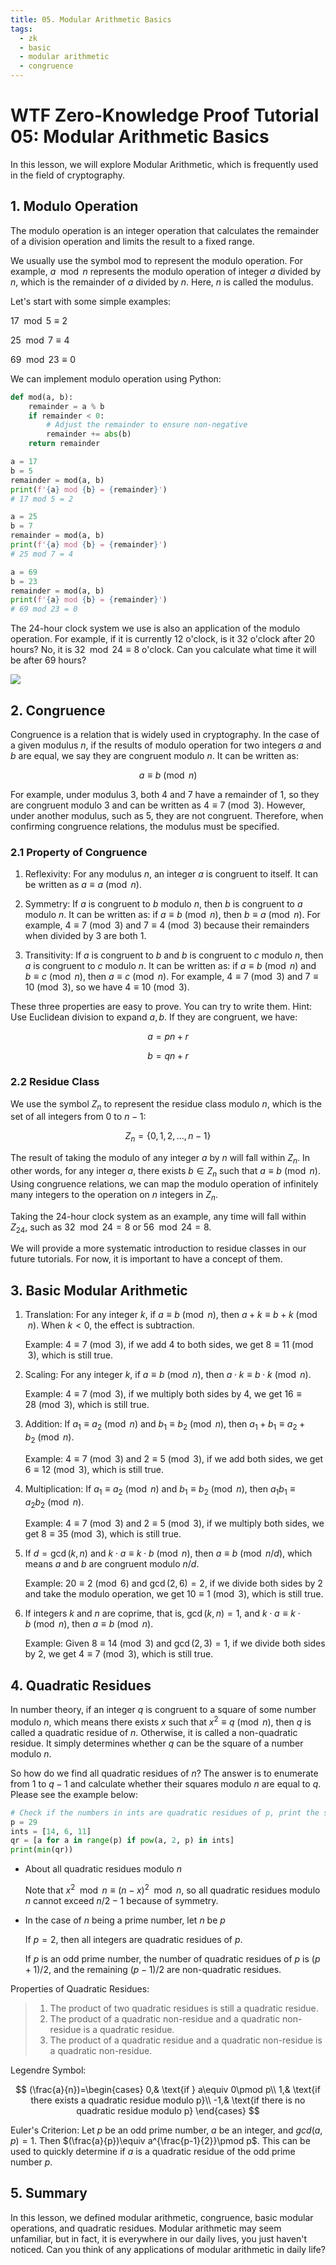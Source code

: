 ```yaml
---
title: 05. Modular Arithmetic Basics
tags:
  - zk
  - basic
  - modular arithmetic
  - congruence
---
```


# WTF Zero-Knowledge Proof Tutorial 05: Modular Arithmetic Basics

In this lesson, we will explore Modular Arithmetic, which is frequently used in the field of cryptography.

## 1. Modulo Operation

The modulo operation is an integer operation that calculates the remainder of a division operation and limits the result to a fixed range.

We usually use the symbol $\text{mod}$ to represent the modulo operation. For example, $a \mod n$ represents the modulo operation of integer $a$ divided by $n$, which is the remainder of $a$ divided by $n$. Here, $n$ is called the modulus.

Let's start with some simple examples:

$17 \mod 5 \equiv 2$

$25 \mod 7 \equiv 4$

$69 \mod 23 \equiv 0$

We can implement modulo operation using Python:

```python
def mod(a, b):
    remainder = a % b
    if remainder < 0:
        # Adjust the remainder to ensure non-negative
        remainder += abs(b)
    return remainder

a = 17
b = 5
remainder = mod(a, b)
print(f'{a} mod {b} = {remainder}')
# 17 mod 5 = 2

a = 25
b = 7
remainder = mod(a, b)
print(f'{a} mod {b} = {remainder}')
# 25 mod 7 = 4

a = 69
b = 23
remainder = mod(a, b)
print(f'{a} mod {b} = {remainder}')
# 69 mod 23 = 0
```

The 24-hour clock system we use is also an application of the modulo operation. For example, if it is currently 12 o'clock, is it 32 o'clock after 20 hours? No, it is $32 \mod 24 \equiv 8$ o'clock. Can you calculate what time it will be after 69 hours?

![](./img/5-1.png)

## 2. Congruence

Congruence is a relation that is widely used in cryptography. In the case of a given modulus $n$, if the results of modulo operation for two integers $a$ and $b$ are equal, we say they are congruent modulo $n$. It can be written as:

$$
a \equiv b \pmod{n}
$$

For example, under modulus $3$, both 4 and 7 have a remainder of 1, so they are congruent modulo 3 and can be written as $4 \equiv 7 \pmod{3}$. However, under another modulus, such as $5$, they are not congruent. Therefore, when confirming congruence relations, the modulus must be specified.

### 2.1 Property of Congruence

1. Reflexivity: For any modulus $n$, an integer $a$ is congruent to itself. It can be written as $a \equiv a \pmod{n}$.

2. Symmetry: If $a$ is congruent to $b$ modulo $n$, then $b$ is congruent to $a$ modulo $n$. It can be written as: if $a \equiv b \pmod{n}$, then $b \equiv a \pmod{n}$. For example, $4 \equiv 7 \pmod{3}$ and $7 \equiv 4 \pmod{3}$ because their remainders when divided by 3 are both 1.

3. Transitivity: If $a$ is congruent to $b$ and $b$ is congruent to $c$ modulo $n$, then $a$ is congruent to $c$ modulo $n$. It can be written as: if $a \equiv b \pmod{n}$ and $b \equiv c \pmod{n}$, then $a \equiv c \pmod{n}$. For example, $4 \equiv 7 \pmod{3}$ and $7 \equiv 10 \pmod{3}$, so we have $4 \equiv 10 \pmod{3}$.

These three properties are easy to prove. You can try to write them. Hint: Use Euclidean division to expand $a, b$. If they are congruent, we have:

$$
a=pn+r
$$

$$
b=qn+r
$$

### 2.2 Residue Class

We use the symbol $Z_n$ to represent the residue class modulo $n$, which is the set of all integers from 0 to $n-1$:

$$
Z_n = \{0, 1, 2, \ldots, n-1\}
$$

The result of taking the modulo of any integer $a$ by $n$ will fall within $Z_n$. In other words, for any integer $a$, there exists $b \in Z_n$ such that $a \equiv b \pmod{n}$. Using congruence relations, we can map the modulo operation of infinitely many integers to the operation on $n$ integers in $Z_n$.

Taking the 24-hour clock system as an example, any time will fall within $Z_{24}$, such as $32 \mod 24 = 8$ or $56 \mod 24 = 8$.

We will provide a more systematic introduction to residue classes in our future tutorials. For now, it is important to have a concept of them.

## 3. Basic Modular Arithmetic

1. Translation: For any integer $k$, if $a \equiv b \pmod{n}$, then $a+k \equiv b+k \pmod{n}$. When $k < 0$, the effect is subtraction.

   Example: $4 \equiv 7 \pmod{3}$, if we add 4 to both sides, we get $8 \equiv 11 \pmod{3}$, which is still true.

2. Scaling: For any integer $k$, if $a \equiv b \pmod{n}$, then $a \cdot k \equiv b \cdot k \pmod{n}$.

   Example: $4 \equiv 7 \pmod{3}$, if we multiply both sides by 4, we get $16 \equiv 28 \pmod{3}$, which is still true.

3. Addition: If $a_1 \equiv a_2 \pmod{n}$ and $b_1 \equiv b_2 \pmod{n}$, then $a_1 + b_1 \equiv a_2 + b_2 \pmod{n}$.

   Example: $4 \equiv 7 \pmod{3}$ and $2 \equiv 5 \pmod{3}$, if we add both sides, we get $6 \equiv 12 \pmod{3}$, which is still true.

4. Multiplication: If $a_1 \equiv a_2 \pmod{n}$ and $b_1 \equiv b_2 \pmod{n}$, then $a_1 b_1 \equiv a_2  b_2 \pmod{n}$.

   Example: $4 \equiv 7 \pmod{3}$ and $2 \equiv 5 \pmod{3}$, if we multiply both sides, we get $8 \equiv 35 \pmod{3}$, which is still true.

5. If $d=\gcd(k,n)$ and $k \cdot a \equiv k \cdot b \pmod{n}$, then $a \equiv b \pmod{n/d}$, which means $a$ and $b$ are congruent modulo $n/d$.

   Example: $20 \equiv 2 \pmod{6}$ and $\gcd(2, 6) = 2$, if we divide both sides by 2 and take the modulo operation, we get $10 \equiv 1 \pmod{3}$, which is still true.

6. If integers $k$ and $n$ are coprime, that is, $\gcd(k,n) = 1$, and $k \cdot a \equiv k \cdot b \pmod{n}$, then $a \equiv b \pmod{n}$.

   Example: Given $8 \equiv 14 \pmod{3}$ and $\gcd(2, 3) = 1$, if we divide both sides by 2, we get $4 \equiv 7 \pmod{3}$, which is still true.

## 4. Quadratic Residues

In number theory, if an integer $q$ is congruent to a square of some number modulo $n$, which means there exists $x$ such that $x^2\equiv q\pmod{n}$, then $q$ is called a quadratic residue of $n$. Otherwise, it is called a non-quadratic residue. It simply determines whether $q$ can be the square of a number modulo $n$.

So how do we find all quadratic residues of $n$? The answer is to enumerate from 1 to $q-1$ and calculate whether their squares modulo $n$ are equal to $q$. Please see the example below:

```python
# Check if the numbers in ints are quadratic residues of p, print the smallest square root modulo p
p = 29
ints = [14, 6, 11]
qr = [a for a in range(p) if pow(a, 2, p) in ints]
print(min(qr))
```

- About all quadratic residues modulo $n$

  Note that $x^2\mod n\equiv (n-x)^2\mod n$, so all quadratic residues modulo $n$ cannot exceed $n/2-1$ because of symmetry.

- In the case of $n$ being a prime number, let $n$ be $p$

  If $p=2$, then all integers are quadratic residues of $p$.

  If $p$ is an odd prime number, the number of quadratic residues of $p$ is $(p+1)/2$, and the remaining $(p-1)/2$ are non-quadratic residues.

Properties of Quadratic Residues:

> 1. The product of two quadratic residues is still a quadratic residue.
> 2. The product of a quadratic non-residue and a quadratic non-residue is a quadratic residue.
> 3. The product of a quadratic residue and a quadratic non-residue is a quadratic non-residue.

Legendre Symbol:

$$
(\frac{a}{n})=\begin{cases}
0,& \text{if } a\equiv 0\pmod p\\
1,& \text{if there exists a quadratic residue modulo p}\\
-1,& \text{if there is no quadratic residue modulo p}
\end{cases}
$$

Euler's Criterion: Let $p$ be an odd prime number, $a$ be an integer, and $gcd(a, p)=1$. Then $(\frac{a}{p})\equiv a^{\frac{p-1}{2}}\pmod p$. This can be used to quickly determine if $a$ is a quadratic residue of the odd prime number $p$.

## 5. Summary

In this lesson, we defined modular arithmetic, congruence, basic modular operations, and quadratic residues. Modular arithmetic may seem unfamiliar, but in fact, it is everywhere in our daily lives, you just haven't noticed. Can you think of any applications of modular arithmetic in daily life?
